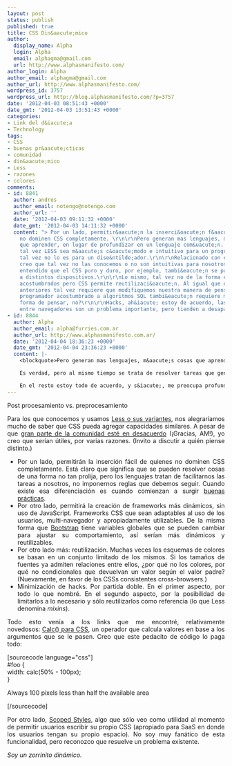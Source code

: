 ```yaml
---
layout: post
status: publish
published: true
title: CSS Din&aacute;mico
author:
  display_name: Alpha
  login: Alpha
  email: alphagma@gmail.com
  url: http://www.alphasmanifesto.com/
author_login: Alpha
author_email: alphagma@gmail.com
author_url: http://www.alphasmanifesto.com/
wordpress_id: 3757
wordpress_url: http://blog.alphasmanifesto.com/?p=3757
date: '2012-04-03 08:51:43 +0000'
date_gmt: '2012-04-03 13:51:43 +0000'
categories:
- Link del d&iacute;a
- Technology
tags:
- CSS
- buenas pr&aacute;cticas
- comunidad
- din&aacute;mico
- Less
- razones
- colores
comments:
- id: 8841
  author: andres
  author_email: notengo@notengo.com
  author_url: ''
  date: '2012-04-03 09:11:32 +0000'
  date_gmt: '2012-04-03 14:11:32 +0000'
  content: "> Por un lado, permitir&aacute;n la inserci&oacute;n f&aacute;cil de quienes
    no dominen CSS completamente. \r\n\r\nPero generan mas lenguajes, m&aacute;s cosas
    que aprender, en lugar de profundizar en un lenguaje com&uacute;n. Por ejemplo:
    tal vez LESS sea m&aacute;s c&oacute;modo e intuitivo para un programador, pero
    tal vez no lo es para un dise&ntilde;ador.\r\n\r\nRelacionado con el punto dos,
    creo que tal vez no las conocemos o no son intuitivas para nosotros, pero tengo
    entendido que el CSS puro y duro, por ejemplo, tambi&eacute;n se puede adaptar
    a distintos dispositivos.\r\n\r\nLo mismo, tal vez no de la forma en que estamos
    acostumbrados pero CSS permite reutilizaci&oacute;n. Al igual que en los puntos
    anteriores tal vez requiere que modifiquemos nuestra manera de pensar, para un
    programador acostumbrado a algoritmos SQL tambi&eacute;n requiere modificar la
    forma de pensar, no?\r\n\r\nHacks, ah&iacute; estoy de acuerdo, las diferencias
    entre navegadores son un problema importante, pero tienden a desaparecer, &iquest;no?"
- id: 8844
  author: Alpha
  author_email: alpha@furries.com.ar
  author_url: http://www.alphasmanifesto.com.ar/
  date: '2012-04-04 18:36:23 +0000'
  date_gmt: '2012-04-04 23:36:23 +0000'
  content: |-
    <blockquote>Pero generan mas lenguajes, m&aacute;s cosas que aprender, en lugar de profundizar en un lenguaje com&uacute;n. Por ejemplo: tal vez LESS sea m&aacute;s c&oacute;modo e intuitivo para un programador, pero tal vez no lo es para un dise&ntilde;ador.</blockquote>

    Es verdad, pero al mismo tiempo se trata de resolver tareas que generalmente llevan tiempo de una forma m&aacute;s simple. Si est&aacute; bien pensado no har&iacute;a falta cambiar la forma del lenguaje, porque siendo backward-compatible se podr&iacute;an desarrollar las mismas cosas de la misma forma que se hace hoy. Seguramente con nuevas caracter&iacute;sticas aparezcan nuevas capacidades y entonces s&iacute; habr&iacute;a que aprender cosas nuevas... pero es el precio del progreso.

    En el resto estoy todo de acuerdo, y s&iacute;, me preocupa profundamente la cantidad de tiempo invertido en hacer que las cosas funcionen en distintos navegadores. Tantos millones de d&oacute;lares invertidos en workarounds y no en la soluci&oacute;n en la ra&iacute;z del problema.
---
```

Post procesamiento vs. preprocesamiento

<p style="text-align: justify;">Para los que conocemos y usamos <a href="https://blog.alphasmanifesto.com/2012/02/10/dotless/">Less o sus variantes</a>, nos alegrar&iacute;amos mucho de saber que CSS pueda agregar capacidades similares. A pesar de que <a href="http://www.css3.info/summary-of-the-two-current-css-constants-proposals/">gran parte de la comunidad est&eacute; en desacuerdo</a>&nbsp;(&iexcl;Gracias, AM!), yo creo que ser&iacute;an &uacute;tiles, por varias razones. (Invito a discutir a qui&eacute;n piense distinto.)</p>
<ul style="text-align: justify;">
<li>Por un lado, permitir&aacute;n la inserci&oacute;n f&aacute;cil de quienes no dominen CSS completamente. Est&aacute; claro que significa que se pueden resolver cosas de una forma no tan prolija, pero los lenguajes tratan de facilitarnos las tareas a nosotros, no imponernos reglas que debemos seguir. Cuando existe esa diferenciaci&oacute;n es cuando comienzan a surgir <a href="https://blog.alphasmanifesto.com/2011/09/30/link-del-dia-arquitectura-css/">buenas pr&aacute;cticas</a>.</li>
<li>Por otro lado, permitir&aacute; la creaci&oacute;n de frameworks m&aacute;s din&aacute;micos, sin uso de JavaScript. Frameworks CSS que sean adaptables al uso de los usuarios, multi-navegador y apropiadamente utilizables. De la misma forma que <a href="http://twitter.github.com/bootstrap/">Bootstrap</a> tiene variables globales que se pueden cambiar para ajustar su comportamiento, as&iacute; ser&iacute;an m&aacute;s din&aacute;micos y reutilizables.</li>
<li>Por otro lado m&aacute;s: reutilizaci&oacute;n. Muchas veces los esquemas de colores se basan en un conjunto limitado de los mismos. Si los tama&ntilde;os de fuentes ya admiten relaciones entre ellos, &iquest;por qu&eacute; no los colores, por qu&eacute; no condicionales que devuelvan un valor seg&uacute;n el valor padre? (Nuevamente, en favor de los CSSs consistentes cross-browsers.)</li>
<li>Minimizaci&oacute;n de hacks. Por partida doble. En el primer aspecto, por todo lo que nombr&eacute;. En el segundo aspecto, por la posibilidad de limitarlos a lo necesario y s&oacute;lo reutilizarlos como referencia (lo que Less denomina <em>mixins</em>).</li>
</ul>
<p style="text-align: justify;">Todo esto ven&iacute;a a los links que me encontr&eacute;, relativamente novedosos:&nbsp;<a href="http://updates.html5rocks.com/2012/03/CSS-layout-gets-smarter-with-calc">Calc() para CSS</a>, un operador que calcula valores en base a los argumentos que se le pasen. Creo que este pedacito de c&oacute;digo lo paga todo:</p>
<p>[sourcecode language="css"]<br />
#foo {<br />
    width: calc(50% - 100px);<br />
}</p>
<div id=&rdquo;foo&rdquo;>Always 100 pixels less than half the available area</div>
<p>[/sourcecode]</p>
<p style="text-align: justify;">Por otro lado, <a href="http://updates.html5rocks.com/2012/03/A-New-Experimental-Feature-style-scoped">Scoped Styles</a>, algo que s&oacute;lo veo como utilidad al momento de permitir usuarios escribir su propio CSS (apropiado para SaaS en donde los usuarios tengan su propio espacio). No soy muy fan&aacute;tico de esta funcionalidad, pero reconozco que resuelve un problema existente.</p>
<p style="text-align: justify;"><em>Soy un zorrinito din&aacute;mico.</em></p>
